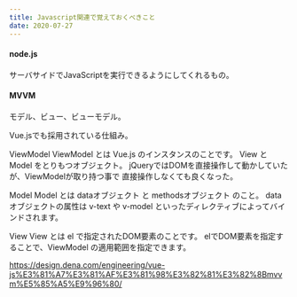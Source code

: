```yaml
---
title: Javascript関連で覚えておくべきこと
date: 2020-07-27
---
```


#### node.js

サーバサイドでJavaScriptを実行できるようにしてくれるもの。

#### MVVM

モデル、ビュー、ビューモデル。

Vue.jsでも採用されている仕組み。

ViewModel
ViewModel とは Vue.js のインスタンスのことです。
View と Model をとりもつオブジェクト。
jQueryではDOMを直接操作して動かしていたが、ViewModelが取り持つ事で
直接操作しなくても良くなった。

Model
Model とは dataオブジェクト と methodsオブジェクト のこと。
dataオブジェクトの属性は v-text や v-model といったディレクティブによってバインドされます。

View
View とは el で指定されたDOM要素のことです。
elでDOM要素を指定することで、ViewModel の適用範囲を指定できます。

https://design.dena.com/engineering/vue-js%E3%81%A7%E3%81%AF%E3%81%98%E3%82%81%E3%82%8Bmvvm%E5%85%A5%E9%96%80/